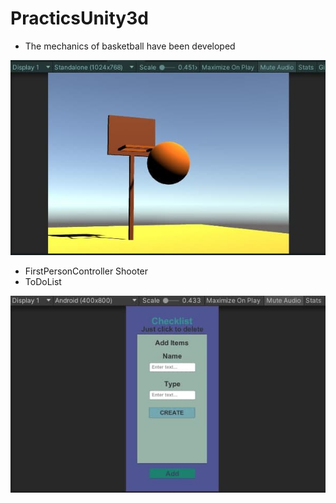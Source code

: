 # PracticsUnity3d
- The mechanics of basketball have been developed




![alt text](https://github.com/BohdanBesarab/PracticsUnity3d/blob/main/Others/BacketBallScreen.png)





- FirstPersonController Shooter
- ToDoList 



![alt text](https://github.com/BohdanBesarab/PracticsUnity3d/blob/main/Others/ToDoListScreen.png)
